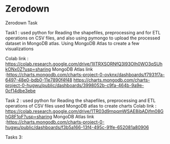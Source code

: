 # Zerodown
 Zerodown Task

Task1 :
used python for Reading the shapefiles, preprocessing and for ETL operations on CSV files, and also using pymongo to upload the processed dataset in MongoDB atlas.
Using MongoDB Atlas to create a few visualizations 

Colab link : https://colab.research.google.com/drive/1IlTRXSORNfQ3l93Olh0WO3qSUhkONx0Z?usp=sharing
MongoDB Atlas link :https://charts.mongodb.com/charts-project-0-ovknx/dashboards/f7931f7a-6497-48e0-bdb0-11e7890f4f48
https://charts.mongodb.com/charts-project-0-hugwu/public/dashboards/3998052b-c9fa-464b-9a9e-0cf14dbe3ebe

Task 2 : 
used python for Reading the shapefiles, preprocessing and ETL operations of CSV files
used MongoDB atlas to create charts
Colab link : https://colab.research.google.com/drive/1TR03d9mpqmWSAE8ibADjfm08GhG8F1oF?usp=sharing
MongoDB Atlas link :https://charts.mongodb.com/charts-project-0-hugwu/public/dashboards/f3b5a166-13f4-495c-91fe-652081a80906


Tasks 3:

